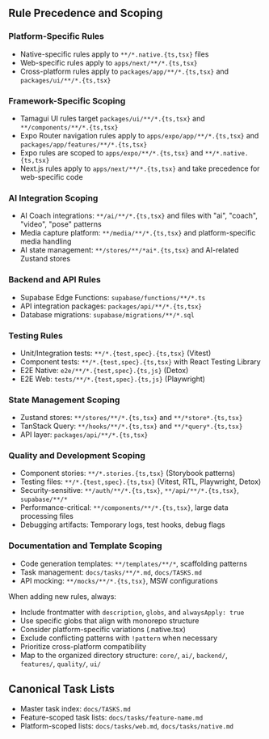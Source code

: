 ## Rule Precedence and Scoping

### Platform-Specific Rules
- Native-specific rules apply to `**/*.native.{ts,tsx}` files
- Web-specific rules apply to `apps/next/**/*.{ts,tsx}` 
- Cross-platform rules apply to `packages/app/**/*.{ts,tsx}` and `packages/ui/**/*.{ts,tsx}`

### Framework-Specific Scoping
- Tamagui UI rules target `packages/ui/**/*.{ts,tsx}` and `**/components/**/*.{ts,tsx}`
- Expo Router navigation rules apply to `apps/expo/app/**/*.{ts,tsx}` and `packages/app/features/**/*.{ts,tsx}`
- Expo rules are scoped to `apps/expo/**/*.{ts,tsx}` and `**/*.native.{ts,tsx}`
- Next.js rules apply to `apps/next/**/*.{ts,tsx}` and take precedence for web-specific code

### AI Integration Scoping
- AI Coach integrations: `**/ai/**/*.{ts,tsx}` and files with "ai", "coach", "video", "pose" patterns
- Media capture platform: `**/media/**/*.{ts,tsx}` and platform-specific media handling
- AI state management: `**/stores/**/*ai*.{ts,tsx}` and AI-related Zustand stores

### Backend and API Rules
- Supabase Edge Functions: `supabase/functions/**/*.ts`
- API integration packages: `packages/api/**/*.{ts,tsx}`
- Database migrations: `supabase/migrations/**/*.sql`

### Testing Rules
- Unit/Integration tests: `**/*.{test,spec}.{ts,tsx}` (Vitest)
- Component tests: `**/*.{test,spec}.{ts,tsx}` with React Testing Library
- E2E Native: `e2e/**/*.{test,spec}.{ts,js}` (Detox)
- E2E Web: `tests/**/*.{test,spec}.{ts,js}` (Playwright)

### State Management Scoping
- Zustand stores: `**/stores/**/*.{ts,tsx}` and `**/*store*.{ts,tsx}`
- TanStack Query: `**/hooks/**/*.{ts,tsx}` and `**/*query*.{ts,tsx}`
- API layer: `packages/api/**/*.{ts,tsx}`

### Quality and Development Scoping
- Component stories: `**/*.stories.{ts,tsx}` (Storybook patterns)
- Testing files: `**/*.{test,spec}.{ts,tsx}` (Vitest, RTL, Playwright, Detox)
- Security-sensitive: `**/auth/**/*.{ts,tsx}`, `**/api/**/*.{ts,tsx}`, `supabase/**/*`
- Performance-critical: `**/components/**/*.{ts,tsx}`, large data processing files
- Debugging artifacts: Temporary logs, test hooks, debug flags

### Documentation and Template Scoping
- Code generation templates: `**/templates/**/*`, scaffolding patterns
- Task management: `docs/tasks/**/*.md`, `docs/TASKS.md`
- API mocking: `**/mocks/**/*.{ts,tsx}`, MSW configurations

When adding new rules, always:
- Include frontmatter with `description`, `globs`, and `alwaysApply: true`
- Use specific globs that align with monorepo structure
- Consider platform-specific variations (.native.tsx)
- Exclude conflicting patterns with `!pattern` when necessary
- Prioritize cross-platform compatibility
- Map to the organized directory structure: `core/`, `ai/`, `backend/`, `features/`, `quality/`, `ui/`

## Canonical Task Lists
- Master task index: `docs/TASKS.md`
- Feature-scoped task lists: `docs/tasks/feature-name.md`
- Platform-scoped lists: `docs/tasks/web.md`, `docs/tasks/native.md`